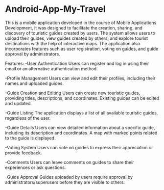 # Android-App-My-Travel
This is a mobile application developed in the course of Mobile Applications Development, it was designed to facilitate the creation, sharing, and discovery of touristic guides created by users. 
The system allows users to upload their guides, view guides created by others, and explore tourist destinations with the help of interactive maps. 
The application also incorporates features such as user registration, voting on guides, and guide approval by administrators.

Features:
-User Authentication
  Users can register and log in using their email or an alternative authentication method.
  
-Profile Management
  Users can view and edit their profiles, including their names and uploaded guides.
  
-Guide Creation and Editing
  Users can create new touristic guides, providing titles, descriptions, and coordinates.
  Existing guides can be edited and updated.
  
-Guide Listing
  The application displays a list of all available touristic guides, regardless of the user.
  
-Guide Details
  Users can view detailed information about a specific guide, including its description and coordinates.
  A map with marked points related to the guide is displayed.
  
-Voting System
  Users can vote on guides to express their appreciation or provide feedback.

-Comments
  Users can leave comments on guides to share their experiences or ask questions.

-Guide Approval
  Guides uploaded by users require approval by administrators/superusers before they are visible to others.
